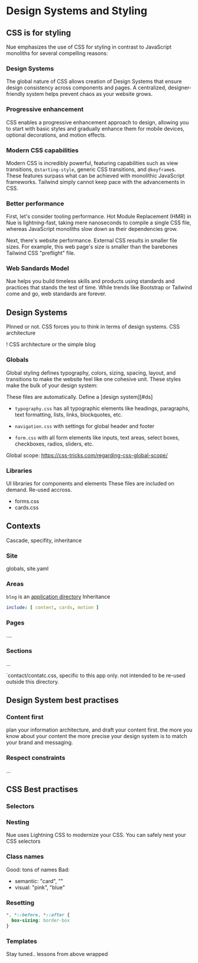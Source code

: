 
# Design Systems and Styling


## CSS is for styling
Nue emphasizes the use of CSS for styling in contrast to JavaScript monoliths for several compelling reasons:

### Design Systems
The global nature of CSS allows creation of Design Systems that ensure design consistency across components and pages. A centralized, designer-friendly system helps prevent chaos as your website grows.


### Progressive enhancement
CSS enables a progressive enhancement approach to design, allowing you to start with basic styles and gradually enhance them for mobile devices, optional decorations, and motion effects.


### Modern CSS capabilities
Modern CSS is incredibly powerful, featuring capabilities such as view transitions, `@starting-style`, generic CSS transitions, and `@keyframe`s. These features surpass what can be achieved with monolithic JavaScript frameworks. Tailwind simply cannot keep pace with the advancements in CSS.

### Better performance
First, let's consider tooling performance. Hot Module Replacement (HMR) in Nue is lightning-fast, taking mere nanoseconds to compile a single CSS file, whereas JavaScript monoliths slow down as their dependencies grow.

Next, there's website performance. External CSS results in smaller file sizes. For example, this web page's size is smaller than the barebones Tailwind CSS "preflight" file.

### Web Sandards Model
Nue helps you build timeless skills and products using standards and practices that stands the test of time. While trends like Bootstrap or Tailwind come and go, web standards are forever.




## Design Systems
Plnned or not. CSS forces you to think in terms of design systems. CSS architecture

! CSS architecture or the simple blog


### Globals
Global styling defines typography, colors, sizing, spacing, layout, and transitions to make the website feel like one cohesive unit. These styles make the bulk of your design system:

These files are automatically. Define a [design system][#ds]

- `typography.css` has all typographic elements like headings, paragraphs, text formatting, lists, links, blockquotes, etc.

- `navigation.css` with settings for global header and footer

- `form.css` with all form elements like inputs, text areas, select boxes, checkboxes, radios, sliders, etc.

Global scope: https://css-tricks.com/regarding-css-global-scope/


### Libraries
UI libraries for components and elements
These files are included on demand. Re-used accross.

- forms.css
- cards.css


## Contexts
Cascade, specifity, inheritance

### Site
globals, site.yaml

### Areas
`blog` is an [application directory]()
Inheritance

``` yaml
include: [ content, cards, motion ]
```

### Pages
....


### Sections
...


`contact/contatc.css, specific to this app only. not intended to be re-used outside this directory.


## Design System best practises

### Content first
plan your information architecture, and draft your content first. the more you know about your content the more precise your design system is to match your brand and messaging.

### Respect constraints
...



## CSS Best practises


### Selectors

### Nesting
  Nue uses Lightning CSS to modernize your CSS. You can safely nest your CSS selectors

### Class names

Good:
  tons of names
Bad:


- semantic: "card", ""
- visual: "pink", "blue"

### Resetting

```css
*, *::before, *::after {
  box-sizing: border-box
}
```

### Templates
Stay tuned.. lessons from above wrapped


